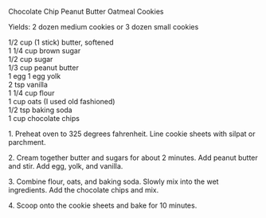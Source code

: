 
Chocolate Chip Peanut Butter Oatmeal Cookies
  
Yields: 2 dozen medium cookies or 3 dozen small cookies  
  
1/2 cup (1 stick) butter, softened  
1 1/4 cup brown sugar  
1/2 cup sugar  
1/3 cup peanut butter  
1 egg
1 egg yolk  
2 tsp vanilla  
1 1/4 cup flour  
1 cup oats (I used old fashioned)  
1/2 tsp baking soda  
1 cup chocolate chips  
  

1\. Preheat oven to 325 degrees fahrenheit. Line cookie sheets with silpat or parchment.  
  
2\. Cream together butter and sugars for about 2 minutes. Add peanut butter and stir. Add egg, yolk, and vanilla.  
  
3\. Combine flour, oats, and baking soda. Slowly mix into the wet ingredients. Add the chocolate chips and mix.  
  
4\. Scoop onto the cookie sheets and bake for 10 minutes.  
  